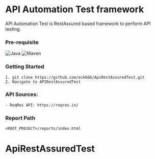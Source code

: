 # API Automation Test framework
API Automation Test is RestAssured based framework to perform API testing.

### Pre-requisite
![Java](https://img.shields.io/badge/-Java%20JDK-%23007396?logo=java&logoColor=black&)
![Maven](https://img.shields.io/badge/-Maven-C71A36.svg?logo=Apache&logoColor=white)

### Getting Started
```
1. git clone https://github.com/eck666/ApiRestAssuredTest.git
2. Navigate to APIRestAssuredTest
```

### API Sources:
    - ReqRes API: https://reqres.in/

### Report Path
```
<ROOT_PROJECT>/reports/index.html
```

# ApiRestAssuredTest
